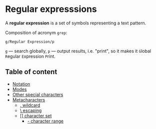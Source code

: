 # Regular expresssions

A **regular expression** is a set of symbols representing a text pattern.

Composition of acronym `grep`:

```text
g/Regular Expression/p
```

`g` — search globally, `p` — output results, i.e. "print", so it makes it `G`lobal `R`egular `E`xpression `P`rint.

## Table of content

* [Notation](notation.md)
* [Modes](modes.md)
* [Other special characters](other%20special%20characters.md)
* [Metacharacters](metacharacters.md)
  * [. wildcard](wildcard.md)
  * [\ escaping](escaping.md)
  * [[] character set](character%20set.md)
    * [- character range](character%20range.md)


